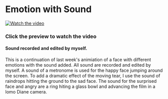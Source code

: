 # Emotion with Sound
[![Watch the video](https://img.youtube.com/vi/fEmANumdkgQ/maxresdefault.jpg)](https://youtu.be/fEmANumdkgQ)

### Click the preview to watch the video

#### Sound recorded and edited by myself.

This is a continuation of last week's animiation of a face with different emotions with the sound added. All sound are recorded and edited by myself. A sound of a metronome is used for the happy face jumping around the screen. To add a dramatic effect of the moving tear, I use the sound of raindrops hitting the ground to the sad face. The sound for the surprised face and angry are a ring hiting a glass bowl and advancing the film in a lomo Diane camera.  


